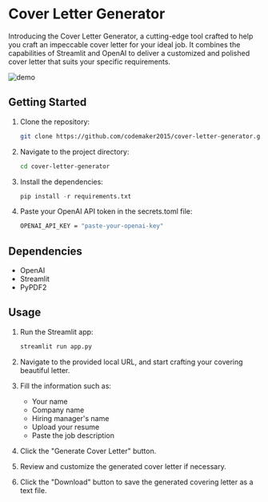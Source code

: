 # Cover Letter Generator

Introducing the Cover Letter Generator, a cutting-edge tool crafted to help you craft an impeccable cover letter for your ideal job. It combines the capabilities of Streamlit and OpenAI to deliver a customized and polished cover letter that suits your specific requirements.

![demo](demos/demo.gif)

## Getting Started

1. Clone the repository:

   ```bash
   git clone https://github.com/codemaker2015/cover-letter-generator.git
   ```

2. Navigate to the project directory:

   ```bash
   cd cover-letter-generator
   ```

3. Install the dependencies:

   ```python
   pip install -r requirements.txt
   ```

4. Paste your OpenAI API token in the secrets.toml file:

   ```bash
   OPENAI_API_KEY = "paste-your-openai-key"
   ```

## Dependencies

- OpenAI
- Streamlit
- PyPDF2

## Usage

1. Run the Streamlit app:

   ```python
   streamlit run app.py
   ```

2. Navigate to the provided local URL, and start crafting your covering beautiful letter.

3. Fill the information such as: 
    - Your name
    - Company name
    - Hiring manager's name
    - Upload your resume
    - Paste the job description
4. Click the "Generate Cover Letter" button.

5. Review and customize the generated cover letter if necessary.

6. Click the "Download" button to save the generated covering letter as a text file.
